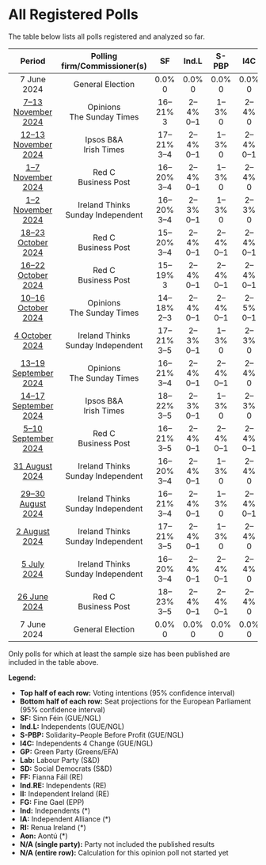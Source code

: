 # All Registered Polls

The table below lists all polls registered and analyzed so far.

| Period     | Polling firm/Commissioner(s) | SF | Ind.L | S-PBP | I4C | GP | Lab | SD | FF | Ind.RE | II | FG | Ind | IA | RI | Aon |
|:----------:|:----------------------------:|:--:|:--:|:--:|:--:|:--:|:--:|:--:|:--:|:--:|:--:|:--:|:--:|:--:|:--:|:--:|
| 7 June 2024 | General Election | 0.0% <br> 0 | 0.0% <br> 0 | 0.0% <br> 0 | 0.0% <br> 0 | 0.0% <br> 0 | 0.0% <br> 0 | 0.0% <br> 0 | 0.0% <br> 0 | 0.0% <br> 0 | 0.0% <br> 0 | 0.0% <br> 0 | 0.0% <br> 0 | 0.0% <br> 0 | 0.0% <br> 0 | 0.0% <br> 0 |
| [7–13 November 2024](2024-11-13-Opinions.html) | Opinions <br> The Sunday Times | 16–21% <br> 3 | 2–4% <br> 0–1 | 1–3% <br> 0 | 2–4% <br> 0 | 3–5% <br> 0 | 3–5% <br> 0–1 | 5–8% <br> 0–1 | 18–23% <br> 3–4 | 1–3% <br> 0–1 | 3–6% <br> 0–1 | 20–26% <br> 5 | 3–6% <br> 0 | N/A <br> N/A | N/A <br> N/A | 1–3% <br> 0 |
| [12–13 November 2024](2024-11-13-IpsosBA.html) | Ipsos B&A <br> Irish Times | 17–21% <br> 3–4 | 2–4% <br> 0–1 | 1–3% <br> 0 | 2–4% <br> 0–1 | 2–4% <br> 0 | 4–6% <br> 1 | 3–5% <br> 0 | 17–21% <br> 3–4 | 1–3% <br> 0–1 | 3–5% <br> 0–1 | 23–28% <br> 5 | 3–5% <br> 0 | N/A <br> N/A | N/A <br> N/A | 2–4% <br> 0 |
| [1–7 November 2024](2024-11-07-RedC.html) | Red C <br> Business Post | 16–20% <br> 3–4 | 2–4% <br> 0–1 | 1–3% <br> 0 | 2–4% <br> 0 | 3–5% <br> 0–1 | 2–4% <br> 0–1 | 5–7% <br> 0–1 | 19–23% <br> 3–5 | 1–3% <br> 0–1 | 2–4% <br> 0 | 20–24% <br> 4–5 | 3–5% <br> 0 | N/A <br> N/A | N/A <br> N/A | 4–6% <br> 0–1 |
| [1–2 November 2024](2024-11-02-IrelandThinks.html) | Ireland Thinks <br> Sunday Independent | 16–20% <br> 3–4 | 2–3% <br> 0–1 | 1–3% <br> 0 | 2–3% <br> 0 | 3–5% <br> 0 | 3–5% <br> 0–1 | 5–7% <br> 0–1 | 18–22% <br> 3–5 | 1–3% <br> 0 | 3–4% <br> 0 | 24–28% <br> 5 | 3–4% <br> 0 | N/A <br> N/A | N/A <br> N/A | 2–4% <br> 0 |
| [18–23 October 2024](2024-10-23-RedC.html) | Red C <br> Business Post | 15–20% <br> 3–4 | 2–4% <br> 0–1 | 2–4% <br> 0–1 | 2–4% <br> 0–1 | 2–4% <br> 0 | 3–5% <br> 0–1 | 4–7% <br> 0–1 | 19–24% <br> 3–5 | 1–3% <br> 0–1 | 4–7% <br> 0–1 | 20–25% <br> 4–5 | 3–6% <br> 0 | N/A <br> N/A | N/A <br> N/A | 2–4% <br> 0 |
| [16–22 October 2024](2024-10-22-RedC.html) | Red C <br> Business Post | 15–19% <br> 3 | 2–4% <br> 0–1 | 2–4% <br> 0–1 | 2–4% <br> 0–1 | 2–4% <br> 0 | 3–5% <br> 0–1 | 4–7% <br> 0–1 | 19–24% <br> 3–5 | 1–3% <br> 0–1 | 4–7% <br> 0–1 | 20–25% <br> 4–5 | 3–6% <br> 0 | N/A <br> N/A | N/A <br> N/A | 3–5% <br> 0–1 |
| [10–16 October 2024](2024-10-16-Opinions.html) | Opinions <br> The Sunday Times | 14–18% <br> 2–3 | 2–4% <br> 0–1 | 2–4% <br> 0–1 | 2–5% <br> 0–1 | 3–5% <br> 0 | 4–7% <br> 0–1 | 4–7% <br> 0 | 17–22% <br> 3–4 | 2–3% <br> 0–1 | 3–6% <br> 0–1 | 21–27% <br> 5 | 3–6% <br> 0 | N/A <br> N/A | N/A <br> N/A | 1–3% <br> 0 |
| [4 October 2024](2024-10-04-IrelandThinks.html) | Ireland Thinks <br> Sunday Independent | 17–21% <br> 3–5 | 2–3% <br> 0–1 | 1–3% <br> 0 | 2–3% <br> 0 | 3–5% <br> 0–1 | 4–6% <br> 0–1 | 5–7% <br> 0–2 | 17–21% <br> 3–4 | 1–2% <br> 0 | 2–4% <br> 0 | 24–28% <br> 5 | 2–4% <br> 0 | N/A <br> N/A | N/A <br> N/A | 3–5% <br> 0–1 |
| [13–19 September 2024](2024-09-19-Opinions.html) | Opinions <br> The Sunday Times | 16–21% <br> 3–4 | 2–4% <br> 0–1 | 2–4% <br> 0–1 | 2–4% <br> 0 | 3–5% <br> 0 | 3–5% <br> 0–1 | 4–7% <br> 0–1 | 18–23% <br> 3–5 | 1–3% <br> 0–1 | 3–6% <br> 0–1 | 21–27% <br> 5 | 3–6% <br> 0 | N/A <br> N/A | N/A <br> N/A | 1–3% <br> 0 |
| [14–17 September 2024](2024-09-17-IpsosBA.html) | Ipsos B&A <br> Irish Times | 18–22% <br> 3–5 | 2–3% <br> 0–1 | 1–3% <br> 0 | 2–3% <br> 0 | 4–6% <br> 0–1 | 5–7% <br> 1 | 3–5% <br> 0 | 17–21% <br> 3–4 | 1–3% <br> 0 | 2–4% <br> 0 | 25–30% <br> 5 | 2–4% <br> 0 | N/A <br> N/A | N/A <br> N/A | 1–2% <br> 0 |
| [5–10 September 2024](2024-09-10-RedC.html) | Red C <br> Business Post | 16–21% <br> 3–5 | 2–4% <br> 0–1 | 2–4% <br> 0–1 | 2–4% <br> 0–1 | 3–5% <br> 0 | 3–5% <br> 0–1 | 5–8% <br> 0–2 | 16–21% <br> 3–4 | 1–3% <br> 0–1 | 3–5% <br> 0 | 20–26% <br> 5 | 3–6% <br> 0 | N/A <br> N/A | N/A <br> N/A | 3–5% <br> 0–1 |
| [31 August 2024](2024-08-31-IrelandThinks.html) | Ireland Thinks <br> Sunday Independent | 16–20% <br> 3–4 | 2–4% <br> 0–1 | 1–3% <br> 0 | 2–4% <br> 0 | 3–5% <br> 0 | 3–5% <br> 0–1 | 3–5% <br> 0 | 19–23% <br> 4–5 | 1–3% <br> 0 | 3–5% <br> 0 | 23–27% <br> 5 | 3–5% <br> 0 | N/A <br> N/A | N/A <br> N/A | 2–4% <br> 0 |
| [29–30 August 2024](2024-08-30-IrelandThinks.html) | Ireland Thinks <br> Sunday Independent | 16–21% <br> 3–4 | 2–4% <br> 0–1 | 1–3% <br> 0 | 2–4% <br> 0–1 | 3–6% <br> 0 | 3–6% <br> 0–1 | 3–6% <br> 0–1 | 19–24% <br> 3–5 | 1–3% <br> 0 | 3–5% <br> 0 | 22–28% <br> 5 | 3–5% <br> 0 | N/A <br> N/A | N/A <br> N/A | 2–4% <br> 0 |
| [2 August 2024](2024-08-02-IrelandThinks.html) | Ireland Thinks <br> Sunday Independent | 17–21% <br> 3–5 | 2–4% <br> 0–1 | 1–3% <br> 0 | 2–4% <br> 0 | 3–5% <br> 0–1 | 3–5% <br> 0–1 | 4–6% <br> 0–1 | 18–22% <br> 3–5 | 1–3% <br> 0 | 3–5% <br> 0 | 22–26% <br> 5 | 3–5% <br> 0 | N/A <br> N/A | N/A <br> N/A | 3–5% <br> 0–1 |
| [5 July 2024](2024-07-05-IrelandThinks.html) | Ireland Thinks <br> Sunday Independent | 16–20% <br> 3–4 | 2–4% <br> 0–1 | 2–4% <br> 0–1 | 2–4% <br> 0 | 3–5% <br> 0 | 2–4% <br> 0 | 3–5% <br> 0 | 18–22% <br> 4–5 | 1–3% <br> 0 | 3–5% <br> 0 | 22–26% <br> 5 | 3–5% <br> 0 | N/A <br> N/A | N/A <br> N/A | 3–5% <br> 0–1 |
| [26 June 2024](2024-06-26-RedC.html) | Red C <br> Business Post | 18–23% <br> 3–5 | 2–4% <br> 0–1 | 2–4% <br> 0–1 | 2–4% <br> 0 | 4–7% <br> 0–2 | 2–4% <br> 0 | 4–7% <br> 0 | 17–22% <br> 3–4 | 1–3% <br> 0–1 | 4–7% <br> 0–1 | 19–24% <br> 4–5 | 3–6% <br> 0 | N/A <br> N/A | N/A <br> N/A | 2–4% <br> 0 |
| 7 June 2024 | General Election | 0.0% <br> 0 | 0.0% <br> 0 | 0.0% <br> 0 | 0.0% <br> 0 | 0.0% <br> 0 | 0.0% <br> 0 | 0.0% <br> 0 | 0.0% <br> 0 | 0.0% <br> 0 | 0.0% <br> 0 | 0.0% <br> 0 | 0.0% <br> 0 | 0.0% <br> 0 | 0.0% <br> 0 | 0.0% <br> 0 |

Only polls for which at least the sample size has been published are included in the table above.

**Legend:**
+ **Top half of each row:** Voting intentions (95% confidence interval)
+ **Bottom half of each row:** Seat projections for the European Parliament (95% confidence interval)
+ **SF:** Sinn Féin (GUE/NGL)
+ **Ind.L:** Independents (GUE/NGL)
+ **S-PBP:** Solidarity–People Before Profit (GUE/NGL)
+ **I4C:** Independents 4 Change (GUE/NGL)
+ **GP:** Green Party (Greens/EFA)
+ **Lab:** Labour Party (S&D)
+ **SD:** Social Democrats (S&D)
+ **FF:** Fianna Fáil (RE)
+ **Ind.RE:** Independents (RE)
+ **II:** Independent Ireland (RE)
+ **FG:** Fine Gael (EPP)
+ **Ind:** Independents (*)
+ **IA:** Independent Alliance (*)
+ **RI:** Renua Ireland (*)
+ **Aon:** Aontú (*)
+ **N/A (single party):** Party not included the published results
+ **N/A (entire row):** Calculation for this opinion poll not started yet

